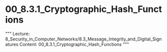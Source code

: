 # 00_8.3.1_Cryptographic_Hash_Functions

"""
Lecture: 8_Security_in_Computer_Networks/8.3_Message_Integrity_and_Digital_Signatures
Content: 00_8.3.1_Cryptographic_Hash_Functions
"""

